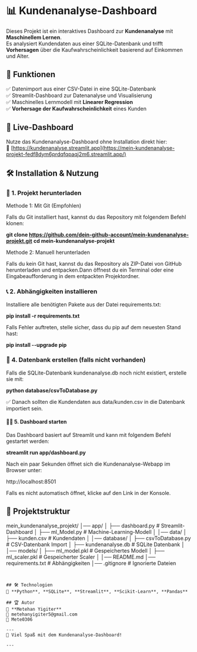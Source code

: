 # 📊 Kundenanalyse-Dashboard

Dieses Projekt ist ein interaktives Dashboard zur **Kundenanalyse** mit **Maschinellem Lernen**.  
Es analysiert Kundendaten aus einer SQLite-Datenbank und trifft **Vorhersagen** über die Kaufwahrscheinlichkeit basierend auf Einkommen und Alter.

## 🚀 Funktionen
✅ Datenimport aus einer CSV-Datei in eine SQLite-Datenbank  
✅ Streamlit-Dashboard zur Datenanalyse und Visualisierung  
✅ Maschinelles Lernmodell mit **Linearer Regression**  
✅ **Vorhersage der Kaufwahrscheinlichkeit** eines Kunden  


## 🚀 Live-Dashboard
Nutze das Kundenanalyse-Dashboard ohne Installation direkt hier:  
🔗 [https://kundenanalyse.streamlit.app](https://mein-kundenanalyse-projekt-fedf8dym6prdqfqpaqj2m6.streamlit.app/)

## 🛠️ Installation & Nutzung

### 🚀 1. Projekt herunterladen

Methode 1: Mit Git (Empfohlen)

Falls du Git installiert hast, kannst du das Repository mit folgendem Befehl klonen:

**git clone https://github.com/dein-github-account/mein-kundenanalyse-projekt.git**
**cd mein-kundenanalyse-projekt**

Methode 2: Manuell herunterladen

Falls du kein Git hast, kannst du das Repository als ZIP-Datei von GitHub herunterladen und entpacken.Dann öffnest du ein Terminal oder eine Eingabeaufforderung in dem entpackten Projektordner.


### 📞 2. Abhängigkeiten installieren

Installiere alle benötigten Pakete aus der Datei requirements.txt:

**pip install -r requirements.txt**

Falls Fehler auftreten, stelle sicher, dass du pip auf dem neuesten Stand hast:

**pip install --upgrade pip**

### 📂 4. Datenbank erstellen (falls nicht vorhanden)

Falls die SQLite-Datenbank kundenanalyse.db noch nicht existiert, erstelle sie mit:

**python database/csvToDatabase.py**

✅ Danach sollten die Kundendaten aus data/kunden.csv in die Datenbank importiert sein.

#### 🏃‍♂️ 5. Dashboard starten

Das Dashboard basiert auf Streamlit und kann mit folgendem Befehl gestartet werden:

**streamlit run app/dashboard.py**

Nach ein paar Sekunden öffnet sich die Kundenanalyse-Webapp im Browser unter:

http://localhost:8501

Falls es nicht automatisch öffnet, klicke auf den Link in der Konsole.

## 🐂 Projektstruktur 

mein_kundenanalyse_projekt/
│── app/
│   ├── dashboard.py          # Streamlit-Dashboard
│   ├── ml_Model.py           # Machine-Learning-Modell
│
│── data/
│   ├── kunden.csv            # Kundendaten
│
│── database/
│   ├── csvToDatabase.py      # CSV-Datenbank Import
│   ├── kundenanalyse.db      # SQLite Datenbank
│
│── models/
│   ├── ml_model.pkl          # Gespeichertes Modell
│   ├── ml_scaler.pkl         # Gespeicherter Scaler
│
│── README.md
│── requirements.txt          # Abhängigkeiten
│── .gitignore                # Ignorierte Dateien
```


## 🛠 Technologien  
📌 **Python**, **SQLite**, **Streamlit**, **Scikit-Learn**, **Pandas**

## 🏆 Autor  
👤 **Metehan Yigiter**  
📧 metehanyigiter5@gmail.com  
📌 Mete0306  

---
🎉 Viel Spaß mit dem Kundenanalyse-Dashboard!  

---
